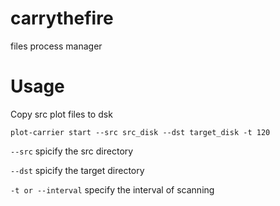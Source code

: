 # carrythefire
files process manager

# Usage

Copy src plot files to dsk 

```
plot-carrier start --src src_disk --dst target_disk -t 120
```

`--src` spicify the src directory

`--dst` spicify the target directory

`-t or --interval` specify the interval of scanning